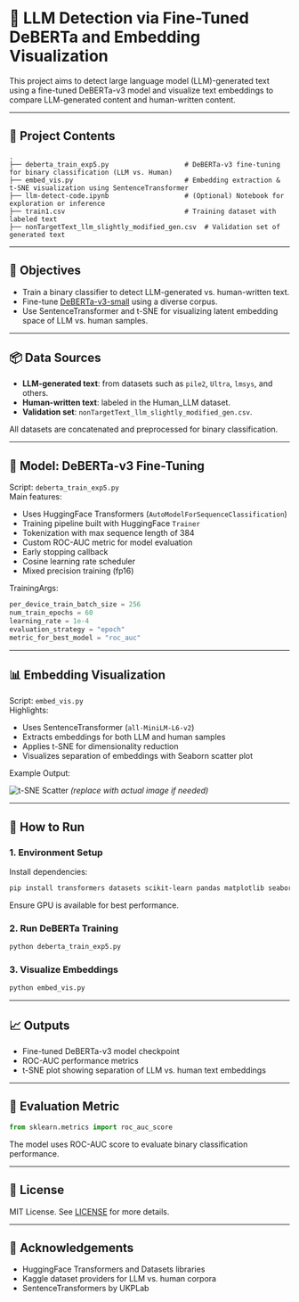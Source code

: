 # 🤖 LLM Detection via Fine-Tuned DeBERTa and Embedding Visualization

This project aims to detect large language model (LLM)-generated text using a fine-tuned DeBERTa-v3 model and visualize text embeddings to compare LLM-generated content and human-written content.

---

## 📁 Project Contents

```
.
├── deberta_train_exp5.py                   # DeBERTa-v3 fine-tuning for binary classification (LLM vs. Human)
├── embed_vis.py                            # Embedding extraction & t-SNE visualization using SentenceTransformer
├── llm-detect-code.ipynb                   # (Optional) Notebook for exploration or inference
├── train1.csv                              # Training dataset with labeled text
├── nonTargetText_llm_slightly_modified_gen.csv  # Validation set of generated text
```

---

## 📌 Objectives

- Train a binary classifier to detect LLM-generated vs. human-written text.
- Fine-tune [DeBERTa-v3-small](https://huggingface.co/microsoft/deberta-v3-small) using a diverse corpus.
- Use SentenceTransformer and t-SNE for visualizing latent embedding space of LLM vs. human samples.

---

## 📦 Data Sources

- **LLM-generated text**: from datasets such as `pile2`, `Ultra`, `lmsys`, and others.
- **Human-written text**: labeled in the Human_LLM dataset.
- **Validation set**: `nonTargetText_llm_slightly_modified_gen.csv`.

All datasets are concatenated and preprocessed for binary classification.

---

## 🧠 Model: DeBERTa-v3 Fine-Tuning

Script: `deberta_train_exp5.py`  
Main features:
- Uses HuggingFace Transformers (`AutoModelForSequenceClassification`)
- Training pipeline built with HuggingFace `Trainer`
- Tokenization with max sequence length of 384
- Custom ROC-AUC metric for model evaluation
- Early stopping callback
- Cosine learning rate scheduler
- Mixed precision training (fp16)

TrainingArgs:
```python
per_device_train_batch_size = 256
num_train_epochs = 60
learning_rate = 1e-4
evaluation_strategy = "epoch"
metric_for_best_model = "roc_auc"
```

---

## 📊 Embedding Visualization

Script: `embed_vis.py`  
Highlights:
- Uses SentenceTransformer (`all-MiniLM-L6-v2`)
- Extracts embeddings for both LLM and human samples
- Applies t-SNE for dimensionality reduction
- Visualizes separation of embeddings with Seaborn scatter plot

Example Output:

![t-SNE Scatter](#) *(replace with actual image if needed)*

---

## 🚀 How to Run

### 1. Environment Setup

Install dependencies:
```bash
pip install transformers datasets scikit-learn pandas matplotlib seaborn sentence-transformers
```

Ensure GPU is available for best performance.

### 2. Run DeBERTa Training

```bash
python deberta_train_exp5.py
```

### 3. Visualize Embeddings

```bash
python embed_vis.py
```

---

## 📈 Outputs

- Fine-tuned DeBERTa-v3 model checkpoint
- ROC-AUC performance metrics
- t-SNE plot showing separation of LLM vs. human text embeddings

---

## 🧪 Evaluation Metric

```python
from sklearn.metrics import roc_auc_score
```
The model uses ROC-AUC score to evaluate binary classification performance.

---

## 📄 License

MIT License. See [LICENSE](LICENSE) for more details.

---

## 🙏 Acknowledgements

- HuggingFace Transformers and Datasets libraries
- Kaggle dataset providers for LLM vs. human corpora
- SentenceTransformers by UKPLab
